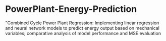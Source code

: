 # PowerPlant-Energy-Prediction
"Combined Cycle Power Plant Regression: Implementing linear regression and neural network models to predict energy output based on mechanical variables; comparative analysis of model performance and MSE evaluation
